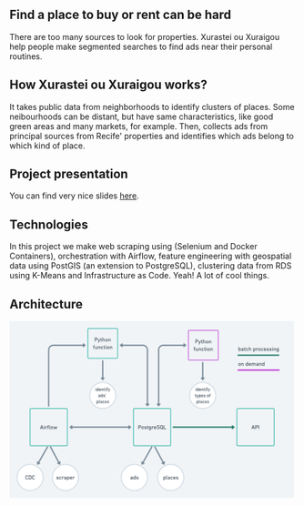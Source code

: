 ## Find a place to buy or rent can be hard

There are too many sources to look for properties. Xurastei ou Xuraigou help people make segmented searches to find ads near their personal routines.

## How Xurastei ou Xuraigou works?

It takes public data from neighborhoods to identify clusters of places. Some neibourhoods can be distant, but have same characteristics, like good green areas and many markets, for example. Then, collects ads from principal sources from Recife' properties and identifies which ads belong to which kind of place.

## Project presentation

You can find very nice slides [here](https://www.canva.com/design/DAErzzYvh_M/QsxB75L-e490gy0vCPS5jw/view?utm_content=DAErzzYvh_M&utm_campaign=designshare&utm_medium=link&utm_source=publishsharelink).

## Technologies

In this project we make web scraping using (Selenium and Docker Containers), orchestration with Airflow, feature engineering with geospatial data using PostGIS (an extension to PostgreSQL), clustering data from RDS using K-Means and Infrastructure as Code. Yeah! A lot of cool things.

## Architecture

<img src="https://github.com/spacemarcio/xurastei/blob/79d7eaf1d2dd4d4ece3623bb31ea9bc182f05170/readme-images/xurastei-architecture.png" alt="drawing" style="width:500px;"/>